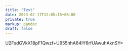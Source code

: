 ```yaml
---
title: "Test"
date: 2023-02-17T12:05:15+08:00
private: true
markup: pandoc
draft: false
---
```

U2FsdGVkX18pF1Qwzf+U955hhA64IY6rfUAwuhAknSY=